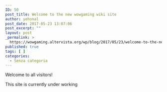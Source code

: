 ```yaml
---
ID: 50
post_title: Welcome to the new wowgaming wiki site
author: yehonal
post_date: 2017-05-23 13:07:06
post_excerpt: ""
layout: post
_permalink: >
  https://wowgaming.altervista.org/wp/blog/2017/05/23/welcome-to-the-new-wowgaming-wiki-site/
published: true
tags: [ ]
categories:
  - Senza categoria
---
```

Welcome to all visitors!

This site is currently under working